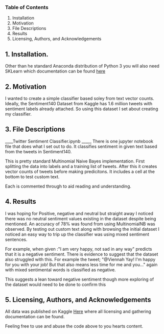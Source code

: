### Table of Contents

 1. Installation
 2. Motivation
 3. File Descriptions
 4. Results
 5. Licensing, Authors, and Acknowledgements

## 1. Installation.

Other than he standard Anaconda distribution of Python 3 you will also need SKLearn which documentation can be found [here](https://scikit-learn.org/stable/install.html)

## 2. Motivation

I wanted to create a simple classifier based soley from text vector counts. Ideally, the Sentiment140 Dataset from Kaggle has 1.6 million tweets with sentiment labels already attached. So using this dataset I set about creating my classifier.

## 3. File Descriptions

____Twitter Sentiment Classifier.ipynb _____
There is one jupyter notebook file that does what I set out to do. It classifies sentiment in given text based from the tweets in Sentiment140.

This is pretty standard Multinomial Naive Bayes implementation. First splitting the data into labels and a training list of tweets. After this it creates vector counts of tweets before making predicitons. It includes a cell at the bottom to test custom text.

Each is commented through to aid reading and understanding.

## 4. Results

I was hoping for Positive, negative and neutral but straight away I noticed there was no neutral sentiment values existing in the dataset despite being mentioned. An accuracy of 78% was found from using MultinomialNB was observed. By testing out custom text along with browsing the initial dataset I noticed an easy way to trip up the classifier was using mixed sentiment sentences.

For example, when given :"I am very happy, not sad in any way" predicts that it is a negative sentiment. There is evidence to suggest that the dataset also struggled with this. For example the tweet; "@Viennah Yay! I'm happy for you with your job! But that also means less time for me and you..." again with mixed sentimental words is classified as negative.

This suggests a lean toward negative sentiment though more exploring of the dataset would need to be done to confirm this

## 5. Licensing, Authors, and Acknowledgements

All data was published on Kaggle [Here](https://www.kaggle.com/kazanova/sentiment140) where all licensing and gathering documentation can be found.

Feeling free to use and abuse the code above to you hearts content.
 

